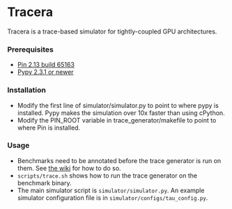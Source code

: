 # Tracera #
Tracera is a trace-based simulator for tightly-coupled GPU architectures. 

### Prerequisites ###
* [Pin 2.13 build 65163](https://software.intel.com/en-us/articles/pintool-downloads)
* [Pypy 2.3.1 or newer](http://pypy.org/download.html)

### Installation ###
* Modify the first line of simulator/simulator.py to point to where pypy is installed. Pypy makes the simulation over 10x faster than using cPython.
* Modify the PIN_ROOT variable in trace_generator/makefile to point to where Pin is installed.

### Usage ###
* Benchmarks need to be annotated before the trace generator is run on them. See [the wiki](https://bitbucket.org/jkloosterman/tracera/wiki/Annotating%20Benchmarks) for how to do so.
* `scripts/trace.sh` shows how to run the trace generator on the benchmark binary.
* The main simulator script is `simulator/simulator.py`. An example simulator configuration file is in `simulator/configs/tau_config.py`. 
